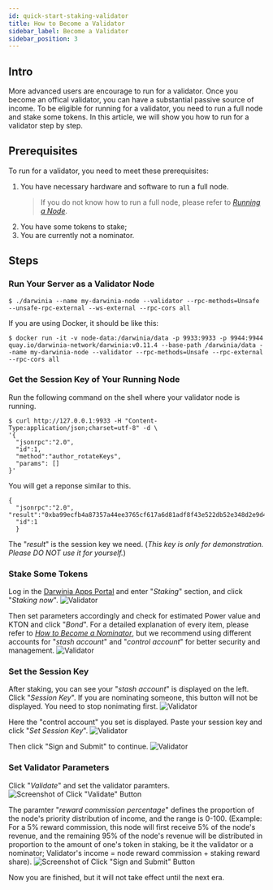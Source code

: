 ```yaml
---
id: quick-start-staking-validator
title: How to Become a Validator
sidebar_label: Become a Validator
sidebar_position: 3
---
```


## Intro

More advanced users are encourage to run for a validator. Once you become an offical validator, you can have a substantial passive source of income. To be eligible for running for a validator, you need to run a full node and stake some tokens. In this article, we will show you how to run for a validator step by step. 

## Prerequisites

To run for a validator, you need to meet these prerequisites:

1. You have necessary hardware and software to run a full node.
    >  If you do not know how to run a full node, please refer to [*Running a Node*](./wiki-tut-node).
2. You have some tokens to stake;
3. You are currently not a nominator.

## Steps

### Run Your Server as a Validator Node


```
$ ./darwinia --name my-darwinia-node --validator --rpc-methods=Unsafe --unsafe-rpc-external --ws-external --rpc-cors all
```

If you are using Docker, it should be like this:

```
$ docker run -it -v node-data:/darwinia/data -p 9933:9933 -p 9944:9944 quay.io/darwinia-network/darwinia:v0.11.4 --base-path /darwinia/data --name my-darwinia-node --validator --rpc-methods=Unsafe --rpc-external --rpc-cors all
```

### Get the Session Key of Your Running Node

Run the following command on the shell where your validator node is running.
```
$ curl http://127.0.0.1:9933 -H "Content-Type:application/json;charset=utf-8" -d \
'{
  "jsonrpc":"2.0",
  "id":1,
  "method":"author_rotateKeys",
  "params": []
}'
```

You will get a reponse similar to this.
```
{
  "jsonrpc":"2.0", "result":"0xba99ecfb4a87357a44ee3765cf617a6d81adf8f43e522db52e348d2e9d45ccde12d53d562e14bb18523fbc3032b786f44b2b92340f4756386d4baec68bbfb882bbaccce1440c84d7f5b67c8ecb956345130d5dbd07adfeba3d9482f95d9dec6c68d085323e61590f850c38244dd2d2bc4055548d9edfd0471f47da7667c17fe8",
  "id":1
  }
```
The "*result*" is the session key we need. (*This key is only for demonstration. Please DO NOT use it for yourself.*)

### Stake Some Tokens

Log in the [Darwinia Apps Portal](https://apps.darwinia.network) and enter "*Staking*" section, and click "*Staking now*".
![Validator](../assets/quick_start/darwinia-staking-validator-01.png)

Then set parameters accordingly and check for estimated Power value and KTON and click "*Bond*". For a detailed explanation of every item, please refer to [*How to Become a Nominator*](./quick-start-staking-nominator.md), but we recommend using different accounts for "*stash account*" and "*control account*" for better security and management.
![Validator](../assets/quick_start/darwinia-staking-validator-02.png)

### Set the Session Key

After staking, you can see your "*stash account*" is displayed on the left. Click "*Session Key*". If you are nominating someone, this button will not be displayed. You need to stop nonimating first.
![Validator](../assets/quick_start/darwinia-staking-validator-03.png)

Here the "control account" you set is displayed. Paste your session key and click "*Set Session Key*".
![Validator](../assets/quick_start/darwinia-staking-validator-04.png)

Then click "Sign and Submit" to continue.
![Validator](../assets/quick_start/darwinia-staking-validator-05.png)

### Set Validator Parameters

Click "*Validate*" and set the validator paramters.
![Screenshot of Click "Validate" Button](../assets/quick_start/darwinia-staking-validator-06.png)

The paramter "*reward commission percentage*" defines the proportion of the node's priority distribution of income, and the range is 0-100. (Example: For a 5% reward commission, this node will first receive 5% of the node's revenue, and the remaining 95% of the node's revenue will be distributed in proportion to the amount of one's token in staking, be it the validator or a nominator; Validator's income = node reward commission + staking reward share).
 ![Screenshot of Click "Sign and Submit" Button](../assets/quick_start/darwinia-staking-validator-07.png)

Now you are finished, but it will not take effect until the next era.
